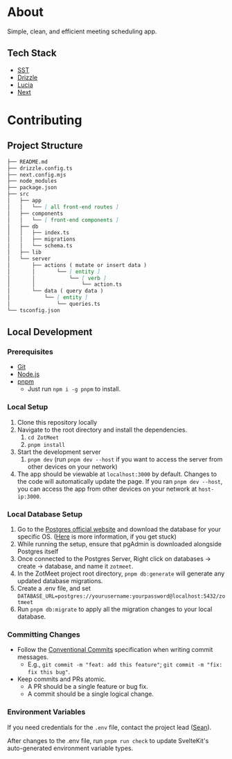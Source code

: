 # About

Simple, clean, and efficient meeting scheduling app.

## Tech Stack

- [SST](https://sst.dev)
- [Drizzle](https://orm.drizzle.team/)
- [Lucia](https://lucia-auth.com)
- [Next](https://nextjs.org/)

# Contributing

## Project Structure

```md
├── README.md
├── drizzle.config.ts
├── next.config.mjs
├── node_modules
├── package.json
├── src
│   ├── app
│   │   └── [ all front-end routes ]
│   ├── components
│   │   └── [ front-end components ]
│   ├── db
│   │   ├── index.ts
│   │   ├── migrations
│   │   └── schema.ts
│   ├── lib
│   └── server
│       ├── actions ( mutate or insert data )
│       │       └── [ entity ]
│       │           └── [ verb ]
│       │               └── action.ts
│       └── data ( query data )
│           └── [ entity ]
│               └── queries.ts
└── tsconfig.json
```

## Local Development

### Prerequisites

- [Git](https://git-scm.com/downloads)
- [Node.js](https://nodejs.org/en/)
- [pnpm](https://pnpm.io)
  - Just run `npm i -g pnpm` to install.

### Local Setup

1. Clone this repository locally
2. Navigate to the root directory and install the dependencies.
   1. `cd ZotMeet`
   2. `pnpm install`
3. Start the development server
   1. `pnpm dev` (run `pnpm dev --host` if you want to access the server from other devices on your network)
4. The app should be viewable at `localhost:3000` by default. Changes to the code will automatically update the page. If you ran `pnpm dev --host`, you can access the app from other devices on your network at `host-ip:3000`.

### Local Database Setup

1. Go to the [Postgres official website](https://www.postgresql.org/download/) and download the database for your specific OS. \([Here](https://www.postgresql.org/docs/16/tutorial-start.html) is more information, if you get stuck)
2. While running the setup, ensure that pgAdmin is downloaded alongside Postgres itself
3. Once connected to the Postgres Server, Right click on databases -> create -> database, and name it `zotmeet`.
4. In the ZotMeet project root directory, `pnpm db:generate` will generate any updated database migrations.
5. Create a .env file, and set `DATABASE_URL=postgres://yourusername:yourpassword@localhost:5432/zotmeet`
6. Run `pnpm db:migrate` to apply all the migration changes to your local database.

### Committing Changes

- Follow the [Conventional Commits](https://www.conventionalcommits.org/en/v1.0.0/#summary) specification when writing commit messages.
  - E.g., `git commit -m "feat: add this feature"`; `git commit -m "fix: fix this bug"`.
- Keep commits and PRs atomic.
  - A PR should be a single feature or bug fix.
  - A commit should be a single logical change.

### Environment Variables

If you need credentials for the `.env` file, contact the project lead ([Sean](https://github.com/seancfong/)).

After changes to the .env file, run `pnpm run check` to update SvelteKit's auto-generated environment variable types.
